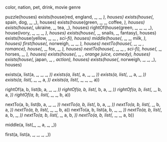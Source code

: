 color, nation, pet, drink, movie genre

puzzle(houses)
    exists(house(red, england, _, _, _), houses)
    exists(house(_, spain, dog, _, _), houses)
    exists(house(green, _, _, coffee, _), houses)
    exists(house(_, ukraine, _, tea, _), houses)
    rightOf(house(green, _, _, _, _), house(ivory, _, _, _, _), houses)
    exists(house(_, _, snails, _, fantasy), houses)
    exists(house(yellow, _, _, _, sci-fi), houses)
    middle(house(_, _, _, milk, _), houses)
    first(house(_, norweigh, _, _, _), houses)
    nextTo(house(_, _, _, _, romance), house(_, _, fox, _, _), houses)
    nextTo(house(_, _, _, _, sci-fi), house(_, _, horses, _, _), houses)
    exists(house(_, _, _, orange juice, comedy), houses)
    exists(house(_, japan, _, _, action), houses)
    exists(house(_, norweigh, _, _, _), houses)

exists(a, list(a, _, _, _, _))
exists(a, list(_, a, _, _, _))
exists(a, list(_, _, a, _, _))
exists(a, list(_, _, _, a, _))
exists(a, list(_, _, _, _, a))

rightOf(a, b, list(b, a, _, _, _))
rightOf(a, b, list(_, b, a, _, _))
rightOf(a, b, list(_, _, b, a, _))
rightOf(a, b, list(_, _, _, b, a))

nextTo(a, b, list(b, a, _, _, _))
nextTo(a, b, list(_, b, a, _, _))
nextTo(a, b, list(_, _, b, a, _))
nextTo(a, b, list(_, _, _, b, a))
nextTo(a, b, list(a, b, _, _, _))
nextTo(a, b, list(_, a, b, _, _))
nextTo(a, b, list(_, _, a, b, _))
nextTo(a, b, list(_, _, _, a, b))

middle(a, list(_, _, a, _, _))

first(a, list(a, _, _, _, _))


